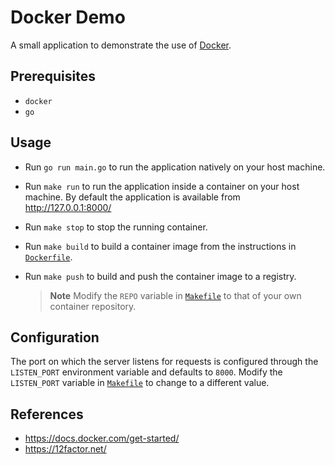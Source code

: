 # Docker Demo

A small application to demonstrate the use of [Docker](https://www.docker.com/).


## Prerequisites

- `docker`
- `go`


## Usage

- Run `go run main.go` to run the application natively on your host machine.

- Run `make run` to run the application inside a container on your host machine.
  By default the application is available from http://127.0.0.1:8000/

- Run `make stop` to stop the running container.

- Run `make build` to build a container image from the instructions in [`Dockerfile`](Dockerfile).

- Run `make push` to build and push the container image to a registry.
  >**Note**
  >Modify the `REPO` variable in [`Makefile`](Makefile) to that of your own container repository.


## Configuration

The port on which the server listens for requests is configured through the `LISTEN_PORT`
environment variable and defaults to `8000`.
Modify the `LISTEN_PORT` variable in [`Makefile`](Makefile) to change to a different value.


## References

- https://docs.docker.com/get-started/
- https://12factor.net/
